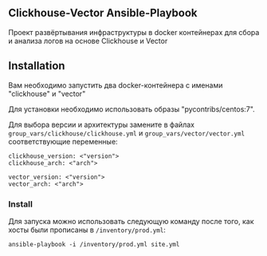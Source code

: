 ## Clickhouse-Vector Ansible-Playbook
Проект развёртывания инфраструктуры в docker контейнерах для сбора и анализа логов на основе Clickhouse и Vector

## Installation
Вам необходимо запустить два docker-контейнера c именами "сlickhouse" и "vector"

Для установки необходимо использовать образы "pycontribs/centos:7".

Для выбора версии и архитектуры замените в файлах `group_vars/clickhouse/clickhouse.yml` и `group_vars/vector/vector.yml` соответствующие переменные:
```
clickhouse_version: <"version">
clickhouse_arch: <"arch">
```
```
vector_version: <"version">
vector_arch: <"arch">
```



### Install
Для запуска можно использовать следующую команду после того, как хосты были прописаны в `/inventory/prod.yml`:
```shell
ansible-playbook -i /inventory/prod.yml site.yml
```